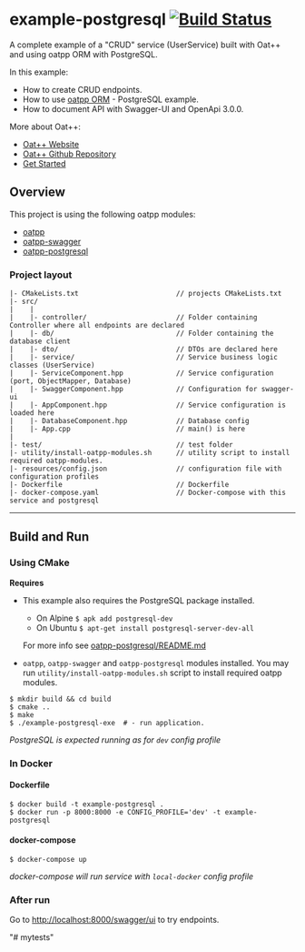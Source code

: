 # example-postgresql [![Build Status](https://dev.azure.com/lganzzzo/lganzzzo/_apis/build/status/oatpp.example-postgresql?branchName=master)](https://dev.azure.com/lganzzzo/lganzzzo/_build/latest?definitionId=17&branchName=master)

A complete example of a "CRUD" service (UserService) built with Oat++ and using oatpp ORM with PostgreSQL.


In this example:

- How to create CRUD endpoints.
- How to use [oatpp ORM](https://oatpp.io/docs/components/orm/) - PostgreSQL example.
- How to document API with Swagger-UI and OpenApi 3.0.0.

More about Oat++:

- [Oat++ Website](https://oatpp.io/)
- [Oat++ Github Repository](https://github.com/oatpp/oatpp)
- [Get Started](https://oatpp.io/docs/start)

## Overview

This project is using the following oatpp modules:

- [oatpp](https://github.com/oatpp/oatpp) 
- [oatpp-swagger](https://github.com/oatpp/oatpp-swagger)
- [oatpp-postgresql](https://github.com/oatpp/oatpp-postgresql)

### Project layout

```
|- CMakeLists.txt                        // projects CMakeLists.txt
|- src/
|    |
|    |- controller/                      // Folder containing Controller where all endpoints are declared
|    |- db/                              // Folder containing the database client
|    |- dto/                             // DTOs are declared here
|    |- service/                         // Service business logic classes (UserService)
|    |- ServiceComponent.hpp             // Service configuration (port, ObjectMapper, Database)
|    |- SwaggerComponent.hpp             // Configuration for swagger-ui
|    |- AppComponent.hpp                 // Service configuration is loaded here
|    |- DatabaseComponent.hpp            // Database config
|    |- App.cpp                          // main() is here
|    
|- test/                                 // test folder
|- utility/install-oatpp-modules.sh      // utility script to install required oatpp-modules.
|- resources/config.json                 // configuration file with configuration profiles
|- Dockerfile                            // Dockerfile
|- docker-compose.yaml                   // Docker-compose with this service and postgresql
```

---

## Build and Run

### Using CMake

**Requires** 

- This example also requires the PostgreSQL package installed.
   - On Alpine `$ apk add postgresql-dev`
   - On Ubuntu `$ apt-get install postgresql-server-dev-all`
   
   For more info see [oatpp-postgresql/README.md](https://github.com/oatpp/oatpp-postgresql/blob/master/README.md)
- `oatpp`, `oatpp-swagger` and `oatpp-postgresql` modules installed. You may run `utility/install-oatpp-modules.sh` 
script to install required oatpp modules.   

```
$ mkdir build && cd build
$ cmake ..
$ make 
$ ./example-postgresql-exe  # - run application.
```

*PostgreSQL is expected running as for `dev` config profile*

### In Docker

#### Dockerfile

```
$ docker build -t example-postgresql .
$ docker run -p 8000:8000 -e CONFIG_PROFILE='dev' -t example-postgresql
```

#### docker-compose

```
$ docker-compose up
```

*docker-compose will run service with `local-docker` config profile*

### After run

Go to [http://localhost:8000/swagger/ui](http://localhost:8000/swagger/ui) to try endpoints.

"# mytests" 
